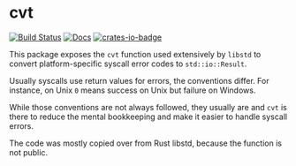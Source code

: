 # cvt
[![Build Status](https://travis-ci.org/marmistrz/cvt.svg?branch=master)](https://travis-ci.org/marmistrz/cvt)
[![Docs](https://docs.rs/cvt/badge.svg)](https://docs.rs/cvt)
[![crates-io-badge]][crates-io]

[crates-io-badge]: https://img.shields.io/crates/v/cvt.svg
[crates-io]: https://crates.io/crates/cvt

This package exposes the `cvt` function used extensively by `libstd` to
convert platform-specific syscall error codes to `std::io::Result`.

Usually syscalls use return values for errors, the conventions differ. For instance,
on Unix `0` means success on Unix but failure on Windows.

While those conventions are not always followed, they usually are and
`cvt` is there to reduce the mental bookkeeping and make it easier to handle syscall errors.

The code was mostly copied over from Rust libstd, because the function is not public.
